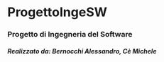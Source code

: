# ProgettoIngeSW

### Progetto di Ingegneria del Software

##### Realizzato da: Bernocchi Alessandro, Cè Michele


